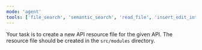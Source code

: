 ```yaml
---
mode: 'agent'
tools: ['file_search', 'semantic_search', 'read_file', 'insert_edit_into_file', 'create_file', 'replace_string_in_file', 'fetch_webpage']
---
```


Your task is to create a new API resource file for the given API. The resource file should be created in the `src/modules` directory.
